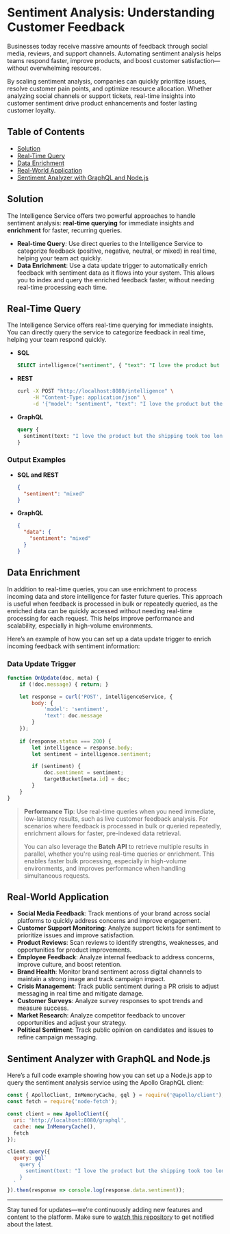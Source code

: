# Sentiment Analysis: Understanding Customer Feedback

Businesses today receive massive amounts of feedback through social media, reviews, and support channels. Automating sentiment analysis helps teams respond faster, improve products, and boost customer satisfaction—without overwhelming resources.

By scaling sentiment analysis, companies can quickly prioritize issues, resolve customer pain points, and optimize resource allocation. Whether analyzing social channels or support tickets, real-time insights into customer sentiment drive product enhancements and foster lasting customer loyalty.

## Table of Contents
- [Solution](#solution)
- [Real-Time Query](#real-time-query)
- [Data Enrichment](#data-enrichment)
- [Real-World Application](#real-world-application)
- [Sentiment Analyzer with GraphQL and Node.js](#sentiment-analyzer-with-graphql-and-nodejs)

## Solution

The Intelligence Service offers two powerful approaches to handle sentiment analysis: **real-time querying** for immediate insights and **enrichment** for faster, recurring queries.

- **Real-time Query**: Use direct queries to the Intelligence Service to categorize feedback (positive, negative, neutral, or mixed) in real time, helping your team act quickly. 
- **Data Enrichment**: Use a data update trigger to automatically enrich feedback with sentiment data as it flows into your system. This allows you to index and query the enriched feedback faster, without needing real-time processing each time.

## Real-Time Query

The Intelligence Service offers real-time querying for immediate insights. You can directly query the service to categorize feedback in real time, helping your team respond quickly.

- **SQL**
  ```sql
  SELECT intelligence("sentiment", { "text": "I love the product but the shipping took too long!" }).sentiment;
  ```

- **REST**
  ```bash
  curl -X POST "http://localhost:8080/intelligence" \
       -H "Content-Type: application/json" \
       -d '{"model": "sentiment", "text": "I love the product but the shipping took too long!"}'
  ```

- **GraphQL**
  ```graphql
  query {
    sentiment(text: "I love the product but the shipping took too long!")
  }
  ```
  
### Output Examples

- **SQL and REST**
  ```json
  {
    "sentiment": "mixed"
  }
  ```

- **GraphQL**
  ```json
  {
    "data": {
      "sentiment": "mixed"
    }
  }
  ```

## Data Enrichment

In addition to real-time queries, you can use enrichment to process incoming data and store intelligence for faster future queries. This approach is useful when feedback is processed in bulk or repeatedly queried, as the enriched data can be quickly accessed without needing real-time processing for each request. This helps improve performance and scalability, especially in high-volume environments.

Here’s an example of how you can set up a data update trigger to enrich incoming feedback with sentiment information:

### Data Update Trigger

```javascript
function OnUpdate(doc, meta) {
    if (!doc.message) { return; }

    let response = curl('POST', intelligenceService, {
        body: {
            'model': 'sentiment',
            'text': doc.message
        }
    });
    
    if (response.status === 200) {
        let intelligence = response.body;
        let sentiment = intelligence.sentiment;

        if (sentiment) {
            doc.sentiment = sentiment;
            targetBucket[meta.id] = doc;
        }
    }
}
```

> **Performance Tip**: Use real-time queries when you need immediate, low-latency results, such as live customer feedback analysis. For scenarios where feedback is processed in bulk or queried repeatedly, enrichment allows for faster, pre-indexed data retrieval.
>
> You can also leverage the **Batch API** to retrieve multiple results in parallel, whether you're using real-time queries or enrichment. This enables faster bulk processing, especially in high-volume environments, and improves performance when handling simultaneous requests.

## Real-World Application

- **Social Media Feedback**: Track mentions of your brand across social platforms to quickly address concerns and improve engagement.
- **Customer Support Monitoring**: Analyze support tickets for sentiment to prioritize issues and improve satisfaction.
- **Product Reviews**: Scan reviews to identify strengths, weaknesses, and opportunities for product improvements.
- **Employee Feedback**: Analyze internal feedback to address concerns, improve culture, and boost retention.
- **Brand Health**: Monitor brand sentiment across digital channels to maintain a strong image and track campaign impact.
- **Crisis Management**: Track public sentiment during a PR crisis to adjust messaging in real time and mitigate damage.
- **Customer Surveys**: Analyze survey responses to spot trends and measure success.
- **Market Research**: Analyze competitor feedback to uncover opportunities and adjust your strategy.
- **Political Sentiment**: Track public opinion on candidates and issues to refine campaign messaging.

## Sentiment Analyzer with GraphQL and Node.js

Here’s a full code example showing how you can set up a Node.js app to query the sentiment analysis service using the Apollo GraphQL client:

```js
const { ApolloClient, InMemoryCache, gql } = require('@apollo/client');
const fetch = require('node-fetch');

const client = new ApolloClient({
  uri: 'http://localhost:8080/graphql',
  cache: new InMemoryCache(),
  fetch
});

client.query({
  query: gql`
    query {
      sentiment(text: "I love the product but the shipping took too long!")
    }
  `
}).then(response => console.log(response.data.sentiment));
```

---

Stay tuned for updates—we’re continuously adding new features and content to the platform. Make sure to [watch this repository](https://github.com/waynecarter/simple-intelligence) to get notified about the latest.
